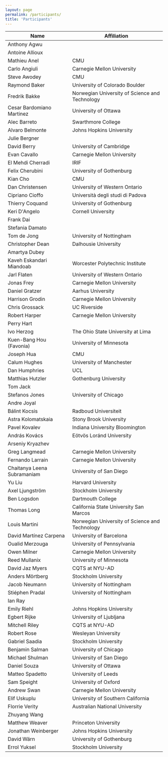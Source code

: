 ```yaml
---
layout: page
permalink: /participants/
title: 'Participants'
---
```


Name | Affiliation
---|---
Anthony Agwu | 
Antoine Allioux | 
Mathieu Anel | CMU
Carlo Angiuli | Carnegie Mellon University
Steve Awodey | CMU
Raymond Baker | University of Colorado Boulder
Fredrik Bakke | Norwegian University of Science and Technology
Cesar Bardomiano Martinez | University of Ottawa
Alec Barreto | Swarthmore College
Alvaro Belmonte | Johns Hopkins University
Julie Bergner | 
David Berry | University of Cambridge
Evan Cavallo | Carnegie Mellon University
El Mehdi Cherradi | IRIF
Felix Cherubini | University of Gothenburg
Kian Cho | CMU
Dan Christensen | University of Western Ontario
Cipriano Cioffo | Università degli studi di Padova
Thierry Coquand | University of Gothenburg
Keri D'Angelo | Cornell University
Frank Dai | 
Stefania Damato | 
Tom de Jong | University of Nottingham
Christopher Dean | Dalhousie University
Amartya Dubey | 
Kaveh Eskandari Miandoab | Worcester Polytechnic Institute
Jarl Flaten | University of Western Ontario
Jonas Frey | Carnegie Mellon University
Daniel Gratzer | Aarhus University
Harrison Grodin | Carnegie Mellon University
Chris Grossack | UC Riverside
Robert Harper | Carnegie Mellon University
Perry Hart | 
Ivo Herzog | The Ohio State University at Lima
Kuen-Bang Hou (Favonia) | University of Minnesota
Joseph Hua | CMU
Calum Hughes | University of Manchester
Dan Humphries | UCL
Matthias Hutzler | Gothenburg University
Tom Jack | 
Stefanos Jones | University of Chicago
Andre Joyal | 
Bálint Kocsis | Radboud Universiteit
Astra Kolomatskaia | Stony Brook University
Pavel Kovalev | Indiana University Bloomington
András Kovács | Eötvös Loránd University
Arseniy Kryazhev | 
Greg Langmead | Carnegie Mellon University
Fernando Larrain | Carnegie Mellon University
Chaitanya Leena Subramaniam | University of San Diego
Yu Liu | Harvard University
Axel Ljungström | Stockholm University
Ben Logsdon | Dartmouth College
Thomas Long | California State University San Marcos
Louis Martini | Norwegian University of Science and Technology
David Martínez Carpena | University of Barcelona
Oualid Merzouga | University of Pennsylvania
Owen Milner | Carnegie Mellon University
Reed Mullanix | University of Minnesota
David Jaz Myers | CQTS at NYU-AD
Anders Mörtberg | Stockholm University
Jacob Neumann | University of Nottingham
Stiéphen Pradal | University of Nottingham
Ian Ray | 
Emily Riehl | Johns Hopkins University
Egbert Rijke | University of Ljubljana
Mitchell Riley | CQTS at NYU-AD
Robert Rose | Wesleyan University
Gabriel Saadia | Stockholm University
Benjamin Salman | University of Chicago
Michael Shulman | University of San Diego
Daniel Souza | University of Ottawa
Matteo Spadetto | University of Leeds
Sam Speight | University of Oxford
Andrew Swan | Carnegie Mellon University
Elif Uskuplu | University of Southern California
Florrie Verity | Australian National University
Zhuyang Wang | 
Matthew Weaver | Princeton University
Jonathan Weinberger | Johns Hopkins University
David Wärn | University of Gothenburg
Errol Yuksel | Stockholm University
